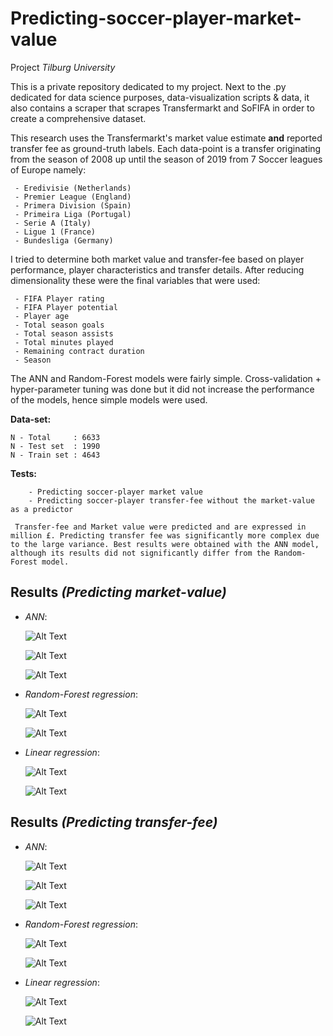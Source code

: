 # Predicting-soccer-player-market-value
 Project _Tilburg University_
 
 This is a private repository dedicated to my project.
 Next to the .py dedicated for data science purposes, data-visualization scripts & data, it also
 contains a scraper that scrapes Transfermarkt and SoFIFA
 in order to create a comprehensive dataset.
 
 This research uses the Transfermarkt's market value estimate
 **and** reported transfer fee as ground-truth labels.
 Each data-point is a transfer originating from the season of 2008 up until the season of 2019
 from 7 Soccer leagues of Europe namely:
 
     - Eredivisie (Netherlands)
     - Premier League (England)
     - Primera Division (Spain)
     - Primeira Liga (Portugal)
     - Serie A (Italy)
     - Ligue 1 (France)
     - Bundesliga (Germany)
 
 I tried to determine both market value and transfer-fee based on player performance,
 player characteristics and transfer details.
 After reducing dimensionality these were the final variables that were used:
 
     - FIFA Player rating
     - FIFA Player potential
     - Player age
     - Total season goals
     - Total season assists
     - Total minutes played
     - Remaining contract duration
     - Season
 
 The ANN and Random-Forest models were fairly simple. Cross-validation + hyper-parameter tuning was done but it did not increase the performance of the models, hence simple models were used.

 **Data-set:**
 
    N - Total     : 6633
    N - Test set  : 1990
    N - Train set : 4643
    
    
 **Tests:**
    
        - Predicting soccer-player market value
        - Predicting soccer-player transfer-fee without the market-value as a predictor

     Transfer-fee and Market value were predicted and are expressed in million £. Predicting transfer fee was significantly more complex due to the large variance. Best results were obtained with the ANN model, although its results did not significantly differ from the Random-Forest model. 

 ## **Results** _(Predicting market-value)_
 

 - *ANN*:
 
     ![Alt Text](https://github.com/RZME/Predicting-soccer-player-market-value/blob/master/results_market_value/ANN-R2-plot.png?raw=true)
     
     ![Alt Text](https://github.com/RZME/Predicting-soccer-player-market-value/blob/master/results_market_value/ANN-error-distribution.png?raw=true)
     
     ![Alt Text](https://github.com/RZME/Predicting-soccer-player-market-value/blob/master/results_market_value/ANN-loss-vs-epochs.png?raw=true)
             
 - *Random-Forest regression*:
 
     ![Alt Text](https://github.com/RZME/Predicting-soccer-player-market-value/blob/master/results_market_value/Random-Forest-regression-R2-plot.png?raw=true)
     
     ![Alt Text](https://github.com/RZME/Predicting-soccer-player-market-value/blob/master/results_market_value/Random-Forest-regression-error-distribution.png?raw=true)
          
 - *Linear regression*:
 
     ![Alt Text](https://github.com/RZME/Predicting-soccer-player-market-value/blob/master/results_market_value/Linear-regression-R2-plot.png?raw=true)
     
     ![Alt Text](https://github.com/RZME/Predicting-soccer-player-market-value/blob/master/results_market_value/Linear-regression-error-distribution.png?raw=true)
         

## **Results** _(Predicting transfer-fee)_

 - *ANN*:
 
     ![Alt Text](https://github.com/RZME/Predicting-soccer-player-market-value/blob/master/results_transfer_fee/ANN-R2-plot.png?raw=true)
     
     ![Alt Text](https://github.com/RZME/Predicting-soccer-player-market-value/blob/master/results_transfer_fee/ANN-error-distribution.png?raw=true)
    
     ![Alt Text](https://github.com/RZME/Predicting-soccer-player-market-value/blob/master/results_transfer_fee/ANN-loss-vs-epochs.png?raw=true)
         
 - *Random-Forest regression*:
 
     ![Alt Text](https://github.com/RZME/Predicting-soccer-player-market-value/blob/master/results_transfer_fee/Random-Forest-regression-R2-plot.png?raw=true)
     
     ![Alt Text](https://github.com/RZME/Predicting-soccer-player-market-value/blob/master/results_transfer_fee/Random-Forest-regression-error-distribution.png?raw=true)
          
 - *Linear regression*:
 
     ![Alt Text](https://github.com/RZME/Predicting-soccer-player-market-value/blob/master/results_transfer_fee/Linear-regression-R2-plot.png?raw=true)
     
     ![Alt Text](https://github.com/RZME/Predicting-soccer-player-market-value/blob/master/results_transfer_fee/Linear-regression-error-distribution.png?raw=true)
         
